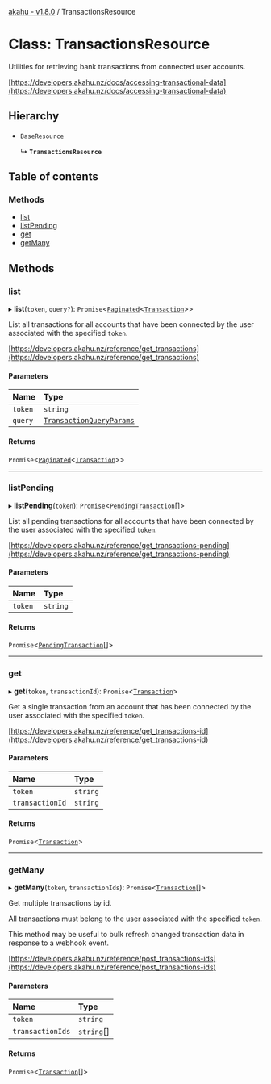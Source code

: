 [akahu - v1.8.0](../README.md) / TransactionsResource

# Class: TransactionsResource

Utilities for retrieving bank transactions from connected user accounts.

[https://developers.akahu.nz/docs/accessing-transactional-data](https://developers.akahu.nz/docs/accessing-transactional-data)

## Hierarchy

- `BaseResource`

  ↳ **`TransactionsResource`**

## Table of contents

### Methods

- [list](TransactionsResource.md#list)
- [listPending](TransactionsResource.md#listpending)
- [get](TransactionsResource.md#get)
- [getMany](TransactionsResource.md#getmany)

## Methods

### list

▸ **list**(`token`, `query?`): `Promise`<[`Paginated`](../README.md#paginated)<[`Transaction`](../README.md#transaction)\>\>

List all transactions for all accounts that have been connected by the user associated with the
specified `token`.

[https://developers.akahu.nz/reference/get_transactions](https://developers.akahu.nz/reference/get_transactions)

#### Parameters

| Name | Type |
| :------ | :------ |
| `token` | `string` |
| `query` | [`TransactionQueryParams`](../README.md#transactionqueryparams) |

#### Returns

`Promise`<[`Paginated`](../README.md#paginated)<[`Transaction`](../README.md#transaction)\>\>

___

### listPending

▸ **listPending**(`token`): `Promise`<[`PendingTransaction`](../README.md#pendingtransaction)[]\>

List all pending transactions for all accounts that have been connected by the user associated with the
specified `token`.

[https://developers.akahu.nz/reference/get_transactions-pending](https://developers.akahu.nz/reference/get_transactions-pending)

#### Parameters

| Name | Type |
| :------ | :------ |
| `token` | `string` |

#### Returns

`Promise`<[`PendingTransaction`](../README.md#pendingtransaction)[]\>

___

### get

▸ **get**(`token`, `transactionId`): `Promise`<[`Transaction`](../README.md#transaction)\>

Get a single transaction from an account that has been connected by the user associated with
the specified `token`.

[https://developers.akahu.nz/reference/get_transactions-id](https://developers.akahu.nz/reference/get_transactions-id)

#### Parameters

| Name | Type |
| :------ | :------ |
| `token` | `string` |
| `transactionId` | `string` |

#### Returns

`Promise`<[`Transaction`](../README.md#transaction)\>

___

### getMany

▸ **getMany**(`token`, `transactionIds`): `Promise`<[`Transaction`](../README.md#transaction)[]\>

Get multiple transactions by id.

All transactions must belong to the user associated with the specified `token`.

This method may be useful to bulk refresh changed transaction data
in response to a webhook event.

[https://developers.akahu.nz/reference/post_transactions-ids](https://developers.akahu.nz/reference/post_transactions-ids)

#### Parameters

| Name | Type |
| :------ | :------ |
| `token` | `string` |
| `transactionIds` | `string`[] |

#### Returns

`Promise`<[`Transaction`](../README.md#transaction)[]\>
